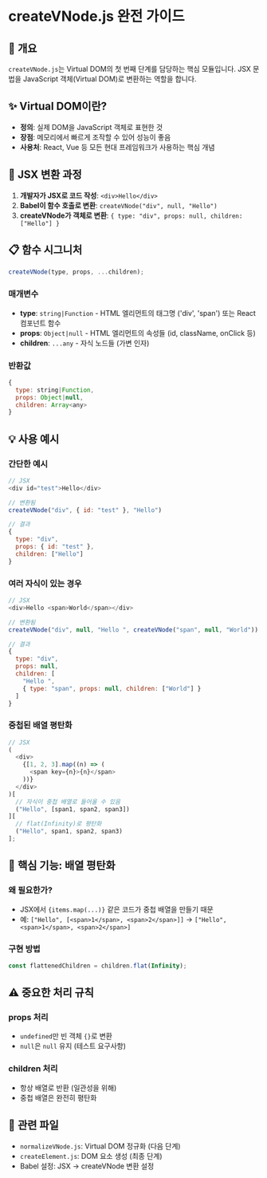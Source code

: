 # createVNode.js 완전 가이드

## 🌟 개요

`createVNode.js`는 Virtual DOM의 첫 번째 단계를 담당하는 핵심 모듈입니다. JSX 문법을 JavaScript 객체(Virtual DOM)로 변환하는 역할을 합니다.

## ✨ Virtual DOM이란?

- **정의**: 실제 DOM을 JavaScript 객체로 표현한 것
- **장점**: 메모리에서 빠르게 조작할 수 있어 성능이 좋음
- **사용처**: React, Vue 등 모든 현대 프레임워크가 사용하는 핵심 개념

## 🔄 JSX 변환 과정

1. **개발자가 JSX로 코드 작성**: `<div>Hello</div>`
2. **Babel이 함수 호출로 변환**: `createVNode("div", null, "Hello")`
3. **createVNode가 객체로 변환**: `{ type: "div", props: null, children: ["Hello"] }`

## 📋 함수 시그니처

```javascript
createVNode(type, props, ...children);
```

### 매개변수

- **type**: `string|Function` - HTML 엘리먼트의 태그명 ('div', 'span') 또는 React 컴포넌트 함수
- **props**: `Object|null` - HTML 엘리먼트의 속성들 (id, className, onClick 등)
- **children**: `...any` - 자식 노드들 (가변 인자)

### 반환값

```javascript
{
  type: string|Function,
  props: Object|null,
  children: Array<any>
}
```

## 💡 사용 예시

### 간단한 예시

```javascript
// JSX
<div id="test">Hello</div>

// 변환됨
createVNode("div", { id: "test" }, "Hello")

// 결과
{
  type: "div",
  props: { id: "test" },
  children: ["Hello"]
}
```

### 여러 자식이 있는 경우

```javascript
// JSX
<div>Hello <span>World</span></div>

// 변환됨
createVNode("div", null, "Hello ", createVNode("span", null, "World"))

// 결과
{
  type: "div",
  props: null,
  children: [
    "Hello ",
    { type: "span", props: null, children: ["World"] }
  ]
}
```

### 중첩된 배열 평탄화

```javascript
// JSX
(
  <div>
    {[1, 2, 3].map((n) => (
      <span key={n}>{n}</span>
    ))}
  </div>
)[
  // 자식이 중첩 배열로 들어올 수 있음
  ("Hello", [span1, span2, span3])
][
  // flat(Infinity)로 평탄화
  ("Hello", span1, span2, span3)
];
```

## 🔧 핵심 기능: 배열 평탄화

### 왜 필요한가?

- JSX에서 `{items.map(...)}` 같은 코드가 중첩 배열을 만들기 때문
- 예: `["Hello", [<span>1</span>, <span>2</span>]]` → `["Hello", <span>1</span>, <span>2</span>]`

### 구현 방법

```javascript
const flattenedChildren = children.flat(Infinity);
```

## ⚠️ 중요한 처리 규칙

### props 처리

- `undefined`만 빈 객체 `{}`로 변환
- `null`은 `null` 유지 (테스트 요구사항)

### children 처리

- 항상 배열로 반환 (일관성을 위해)
- 중첩 배열은 완전히 평탄화

## 🔗 관련 파일

- `normalizeVNode.js`: Virtual DOM 정규화 (다음 단계)
- `createElement.js`: DOM 요소 생성 (최종 단계)
- Babel 설정: JSX → createVNode 변환 설정
